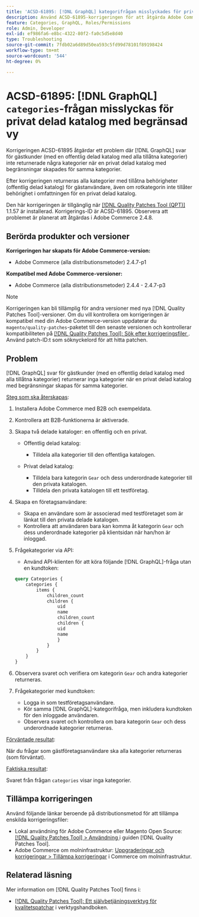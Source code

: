 ```yaml
---
title: 'ACSD-61895: [!DNL GraphQL] kategorifrågan misslyckades för privat delad katalog med begränsad vy'
description: Använd ACSD-61895-korrigeringen för att åtgärda Adobe Commerce-problemet där  [!DNL GraphQL] svar för gästkunder (med en offentlig delad katalog med alla tillåtna kategorier) inte returnerade några kategorier när en privat delad katalog med begränsningar skapades för samma kategorier.
feature: Categories, GraphQL, Roles/Permissions
role: Admin, Developer
exl-id: ef986fa6-e8bc-4322-80f2-fa0c5d5e8d40
type: Troubleshooting
source-git-commit: 7fdb02a6d89d50ea593c5fd99d78101f89198424
workflow-type: tm+mt
source-wordcount: '544'
ht-degree: 0%

---
```


# ACSD-61895: [!DNL GraphQL] `categories`-frågan misslyckas för privat delad katalog med begränsad vy

Korrigeringen ACSD-61895 åtgärdar ett problem där [!DNL GraphQL] svar för gästkunder (med en offentlig delad katalog med alla tillåtna kategorier) inte returnerade några kategorier när en privat delad katalog med begränsningar skapades för samma kategorier.

Efter korrigeringen returneras alla kategorier med tillåtna behörigheter (offentlig delad katalog) för gästanvändare, även om rotkategorin inte tillåter behörighet i omfattningen för en privat delad katalog.

Den här korrigeringen är tillgänglig när [[!DNL Quality Patches Tool (QPT)]](/help/tools/quality-patches-tool/quality-patches-tool-to-self-serve-quality-patches.md) 1.1.57 är installerad. Korrigerings-ID är ACSD-61895. Observera att problemet är planerat att åtgärdas i Adobe Commerce 2.4.8.

## Berörda produkter och versioner

**Korrigeringen har skapats för Adobe Commerce-version:**

* Adobe Commerce (alla distributionsmetoder) 2.4.7-p1

**Kompatibel med Adobe Commerce-versioner:**

* Adobe Commerce (alla distributionsmetoder) 2.4.4 - 2.4.7-p3

>[!NOTE]
>
>Korrigeringen kan bli tillämplig för andra versioner med nya [!DNL Quality Patches Tool]-versioner. Om du vill kontrollera om korrigeringen är kompatibel med din Adobe Commerce-version uppdaterar du `magento/quality-patches`-paketet till den senaste versionen och kontrollerar kompatibiliteten på [[!DNL Quality Patches Tool]: Sök efter korrigeringsfiler ](https://experienceleague.adobe.com/tools/commerce-quality-patches/index.html?lang=sv-SE). Använd patch-ID:t som söknyckelord för att hitta patchen.

## Problem

[!DNL GraphQL] svar för gästkunder (med en offentlig delad katalog med alla tillåtna kategorier) returnerar inga kategorier när en privat delad katalog med begränsningar skapas för samma kategorier.

<u>Steg som ska återskapas</u>:

1. Installera Adobe Commerce med B2B och exempeldata.
1. Kontrollera att B2B-funktionerna är aktiverade.
1. Skapa två delade kataloger: en offentlig och en privat.

   * Offentlig delad katalog:

      * Tilldela alla kategorier till den offentliga katalogen.

   * Privat delad katalog:

      * Tilldela bara kategorin `Gear` och dess underordnade kategorier till den privata katalogen.
      * Tilldela den privata katalogen till ett testföretag.

1. Skapa en företagsanvändare:

   * Skapa en användare som är associerad med testföretaget som är länkat till den privata delade katalogen.
   * Kontrollera att användaren bara kan komma åt kategorin `Gear` och dess underordnade kategorier på klientsidan när han/hon är inloggad.

1. Frågekategorier via API:

   * Använd API-klienten för att köra följande [!DNL GraphQL]-fråga utan en kundtoken:

   ```graphql
   query Categories { 
       categories { 
           items { 
               children_count 
               children { 
                   uid 
                   name 
                   children_count 
                   children { 
                   uid 
                   name 
                   } 
               } 
           } 
       } 
   }
   ```

1. Observera svaret och verifiera om kategorin `Gear` och andra kategorier returneras.
1. Frågekategorier med kundtoken:

   * Logga in som testföretagsanvändare.
   * Kör samma [!DNL GraphQL]-kategorifråga, men inkludera kundtoken för den inloggade användaren.
   * Observera svaret och kontrollera om bara kategorin `Gear` och dess underordnade kategorier returneras.


<u>Förväntade resultat</u>:

När du frågar som gästföretagsanvändare ska alla kategorier returneras (som förväntat).

<u>Faktiska resultat</u>:

Svaret från frågan `categories` visar inga kategorier.

## Tillämpa korrigeringen

Använd följande länkar beroende på distributionsmetod för att tillämpa enskilda korrigeringsfiler:

* Lokal användning för Adobe Commerce eller Magento Open Source: [[!DNL Quality Patches Tool] > Användning ](/help/tools/quality-patches-tool/usage.md) i guiden [!DNL Quality Patches Tool].
* Adobe Commerce om molninfrastruktur: [Uppgraderingar och korrigeringar > Tillämpa korrigeringar](https://experienceleague.adobe.com/docs/commerce-cloud-service/user-guide/develop/upgrade/apply-patches.html?lang=sv-SE) i Commerce om molninfrastruktur.


## Relaterad läsning

Mer information om [!DNL Quality Patches Tool] finns i:

* [[!DNL Quality Patches Tool]: Ett självbetjäningsverktyg för kvalitetspatchar](/help/tools/quality-patches-tool/quality-patches-tool-to-self-serve-quality-patches.md) i verktygshandboken.
